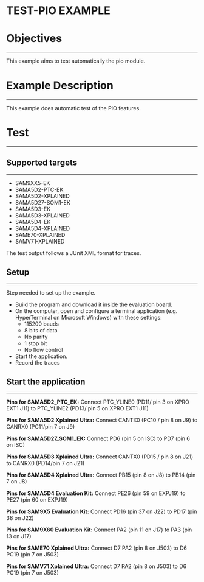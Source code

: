 TEST-PIO EXAMPLE
================

# Objectives
------------
This example aims to test automatically the pio module.


# Example Description
---------------------
This example does automatic test of the PIO features.

# Test
------
## Supported targets
--------------------
* SAM9XX5-EK
* SAMA5D2-PTC-EK
* SAMA5D2-XPLAINED
* SAMA5D27-SOM1-EK
* SAMA5D3-EK
* SAMA5D3-XPLAINED
* SAMA5D4-EK
* SAMA5D4-XPLAINED
* SAME70-XPLAINED
* SAMV71-XPLAINED

The test output follows a JUnit XML format for traces.

## Setup
--------
Step needed to set up the example.

* Build the program and download it inside the evaluation board.
* On the computer, open and configure a terminal application (e.g. HyperTerminal
 on Microsoft Windows) with these settings:
	- 115200 bauds
	- 8 bits of data
	- No parity
	- 1 stop bit
	- No flow control
* Start the application.
* Record the traces


## Start the application
------------------------
__Pins for SAMA5D2_PTC_EK:__
Connect PTC_YLINE0 (PD11/ pin 3 on XPRO EXT1 J11) to PTC_YLINE2 (PD13/ pin 5 on XPRO EXT1 J11)

__Pins for SAMA5D2 Xplained Ultra:__
Connect CANTX0 (PC10 / pin 8 on J9) to CANRX0 (PC11/pin 7 on J9)

__Pins for SAMA5D27_SOM1_EK:__
Connect PD6 (pin 5 on ISC) to PD7 (pin 6 on ISC)

__Pins for SAMA5D3 Xplained Ultra:__
Connect CANTX0 (PD15 / pin 8 on J21) to CANRX0 (PD14/pin 7 on J21)

__Pins for SAMA5D4 Xplained Ultra:__
Connect PB15 (pin 8 on J8) to PB14 (pin 7 on J8)

__Pins for SAMA5D4 Evaluation Kit:__
Connect PE26 (pin 59 on EXPJ19) to PE27 (pin 60 on EXPJ19)

__Pins for SAM9X5 Evaluation Kit:__
Connect PD16 (pin 37 on J22) to PD17 (pin 38 on J22)

__Pins for SAM9X60 Evaluation Kit:__
Connect PA2 (pin 11 on J17) to PA3 (pin 13 on J17)

__Pins for SAME70 Xplained Ultra:__
Connect D7 PA2 (pin 8 on J503) to D6 PC19 (pin 7 on J503)

__Pins for SAMV71 Xplained Ultra:__
Connect D7 PA2 (pin 8 on J503) to D6 PC19 (pin 7 on J503)
